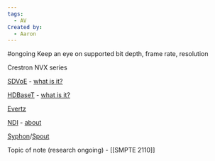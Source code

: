 ```yaml
---
tags:
  - AV
Created by:
  - Aaron
---
```

#ongoing Keep an eye on supported bit depth, frame rate, resolution 

Crestron NVX series 

[SDVoE](https://sdvoe.org/) - [what is it?](https://sdvoe.org/technology/) 

[HDBaseT](https://hdbaset.org/what-is-hdbaset/hdbaset-solution-for-audiovisual/) - [what is it?](https://hdbaset.org/what-is-hdbaset/) 

[Evertz](https://evertz.com/) 

[NDI](https://www.ndi.tv/) - [about](https://www.ndi.tv/about-ndi/) 

[Syphon](http://syphon.v002.info/)/[Spout](https://spout.zeal.co/) 

Topic of note (research ongoing) - [[SMPTE 2110]]
